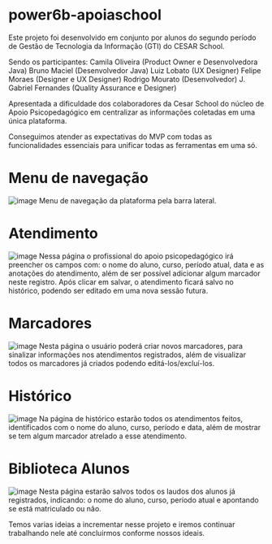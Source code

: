 ﻿# power6b-apoiaschool

Este projeto foi desenvolvido em conjunto por alunos do segundo período de Gestão de Tecnologia da Informação (GTI) do CESAR School.

Sendo os participantes:
Camila Oliveira (Product Owner e Desenvolvedora Java)
Bruno Maciel (Desenvolvedor Java)
Luiz Lobato (UX Designer)
Felipe Moraes (Designer e UX Designer)
Rodrigo Mourato (Desenvolvedor)
J. Gabriel Fernandes (Quality Assurance e Designer)

Apresentada a dificuldade dos colaboradores da Cesar School do núcleo de Apoio Psicopedagógico em centralizar as informações coletadas em uma única plataforma.

Conseguimos atender as expectativas do MVP com todas as funcionalidades essenciais para unificar todas as ferramentas em uma só.

# Menu de navegação
![image](https://github.com/camilamariaoliveira/power6b-apoiaschool/assets/29386319/b7948b57-9e78-49e4-bf73-72bfe9114326)
Menu de navegação da plataforma pela barra lateral.

# Atendimento
![image](https://github.com/camilamariaoliveira/power6b-apoiaschool/assets/29386319/fd15bd01-283b-4df5-9269-b16f4b54fab9)
Nessa página o profissional do apoio psicopedagógico irá preencher os campos com: o nome do aluno, curso, período atual, data e as anotações do atendimento, além de ser possível adicionar algum marcador neste registro. Após clicar em salvar, o atendimento ficará salvo no histórico, podendo ser editado em uma nova sessão futura.

# Marcadores
![image](https://github.com/camilamariaoliveira/power6b-apoiaschool/assets/29386319/904cdb4b-9bc0-4b0f-9af0-fafc0727afd4)
Nesta página o usuário poderá criar novos marcadores, para sinalizar informações nos atendimentos registrados, além de visualizar todos os marcadores já criados podendo editá-los/excluí-los.

# Histórico
![image](https://github.com/camilamariaoliveira/power6b-apoiaschool/assets/29386319/8d7c5a25-f37e-4d0b-85b4-9b136bd6169a)
Na página de histórico estarão todos os atendimentos feitos, identificados com o nome do aluno, curso, período e data, além de mostrar se tem algum marcador atrelado a esse atendimento. 

# Biblioteca Alunos
![image](https://github.com/camilamariaoliveira/power6b-apoiaschool/assets/29386319/de214f59-cb13-4841-a40a-6eb70f527cc0)
Nesta página estarão salvos todos os laudos dos alunos já registrados, indicando: o nome do aluno, curso, período atual e apontando se está matriculado ou não.

Temos varias ideias a incrementar nesse projeto e iremos continuar trabalhando nele até concluirmos conforme nossos ideais.

